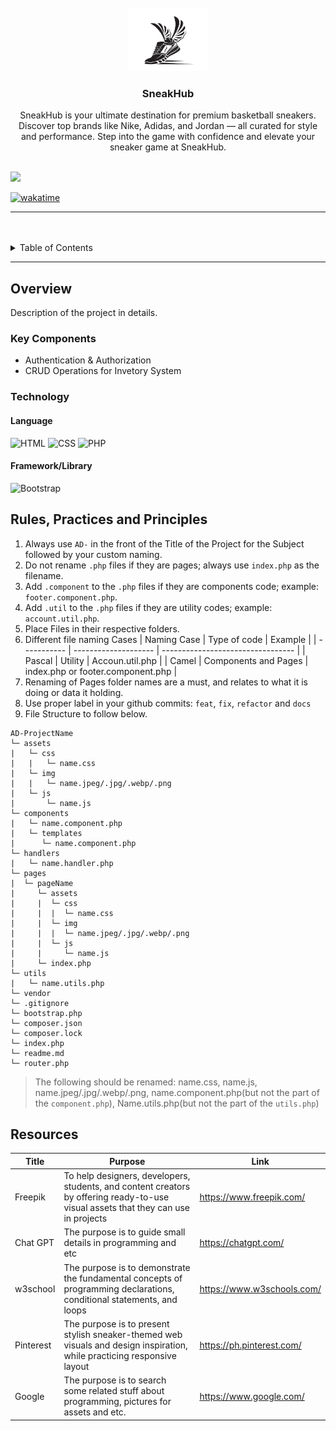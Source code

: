 <a name="readme-top">

<br/>

<br />
<div align="center">
  <a href="https://github.com/lagamiaSam/">
    <img src="./assets/img/sneaker-logo.png" alt="Nyebe" width="130" height="100">
  </a>
  <h3 align="center">SneakHub</h3>
</div>
<div align="center">
  SneakHub is your ultimate destination for premium basketball sneakers. Discover top brands like Nike, Adidas, and Jordan — all curated for style and performance. Step into the game with confidence and elevate your sneaker game at SneakHub.
</div>

<br />

![](https://visit-counter.vercel.app/counter.png?page=lagamiaSam/AD-Task-2)

[![wakatime](https://wakatime.com/badge/user/fd3ba1ac-97d0-47fc-a9f6-66db8812adb9/project/8e968a8b-5199-4dad-8864-c7038608d743.svg)](https://wakatime.com/badge/user/fd3ba1ac-97d0-47fc-a9f6-66db8812adb9/project/8e968a8b-5199-4dad-8864-c7038608d743)

---

<br />
<br />

<!-- TODO: If you want to add more layers for your readme -->
<details>
  <summary>Table of Contents</summary>
  <ol>
    <li>
      <a href="#overview">Overview</a>
      <ol>
        <li>
          <a href="#key-components">Key Components</a>
        </li>
        <li>
          <a href="#technology">Technology</a>
        </li>
      </ol>
    </li>
    <li>
      <a href="#rule,-practices-and-principles">Rules, Practices and Principles</a>
    </li>
    <li>
      <a href="#resources">Resources</a>
    </li>
  </ol>
</details>

---

## Overview

<!-- TODO: To be changed -->
<!-- The following are just sample -->

Description of the project in details.

### Key Components

<!-- TODO: List of Key Components -->
<!-- The following are just sample -->

- Authentication & Authorization
- CRUD Operations for Invetory System

### Technology

<!-- TODO: List of Technology Used -->
#### Language
![HTML](https://img.shields.io/badge/HTML-E34F26?style=for-the-badge&logo=html5&logoColor=white)
![CSS](https://img.shields.io/badge/CSS-1572B6?style=for-the-badge&logo=css3&logoColor=white)
![PHP](https://img.shields.io/badge/PHP-777BB4?style=for-the-badge&logo=php&logoColor=white)

#### Framework/Library
![Bootstrap](https://img.shields.io/badge/Bootstrap-7952B3?style=for-the-badge&logo=bootstrap&logoColor=white)


## Rules, Practices and Principles

<!-- Do not Change this -->

1. Always use `AD-` in the front of the Title of the Project for the Subject followed by your custom naming.
2. Do not rename `.php` files if they are pages; always use `index.php` as the filename.
3. Add `.component` to the `.php` files if they are components code; example: `footer.component.php`.
4. Add `.util` to the `.php` files if they are utility codes; example: `account.util.php`.
5. Place Files in their respective folders.
6. Different file naming Cases
   | Naming Case | Type of code         | Example                           |
   | ----------- | -------------------- | --------------------------------- |
   | Pascal      | Utility              | Accoun.util.php                   |
   | Camel       | Components and Pages | index.php or footer.component.php |
8. Renaming of Pages folder names are a must, and relates to what it is doing or data it holding.
9. Use proper label in your github commits: `feat`, `fix`, `refactor` and `docs`
10. File Structure to follow below.

```
AD-ProjectName
└─ assets
|   └─ css
|   |   └─ name.css
|   └─ img
|   |   └─ name.jpeg/.jpg/.webp/.png
|   └─ js
|       └─ name.js
└─ components
|   └─ name.component.php
|   └─ templates
|      └─ name.component.php
└─ handlers
|   └─ name.handler.php
└─ pages
|  └─ pageName
|     └─ assets
|     |  └─ css
|     |  |  └─ name.css
|     |  └─ img
|     |  |  └─ name.jpeg/.jpg/.webp/.png
|     |  └─ js
|     |     └─ name.js
|     └─ index.php
└─ utils
|   └─ name.utils.php
└─ vendor
└─ .gitignore
└─ bootstrap.php
└─ composer.json
└─ composer.lock
└─ index.php
└─ readme.md
└─ router.php
```
> The following should be renamed: name.css, name.js, name.jpeg/.jpg/.webp/.png, name.component.php(but not the part of the `component.php`), Name.utils.php(but not the part of the `utils.php`)

## Resources

<!-- TODO: Add References -->

| Title        | Purpose                                                                       | Link          |
| ------------ | ----------------------------------------------------------------------------- | ------------- |
| Freepik |To help designers, developers, students, and content creators by offering ready-to-use visual assets that they can use in projects | https://www.freepik.com/ |
| Chat GPT | The purpose is to guide small details in programming and etc	 | https://chatgpt.com/ |
| w3school | The purpose is to demonstrate the fundamental concepts of programming declarations, conditional statements, and loops | https://www.w3schools.com/ |
| Pinterest | The purpose is to present stylish sneaker-themed web visuals and design inspiration, while practicing responsive layout | https://ph.pinterest.com/ |
| Google | The purpose is to search some related stuff about programming, pictures for assets and etc. | https://www.google.com/ |
